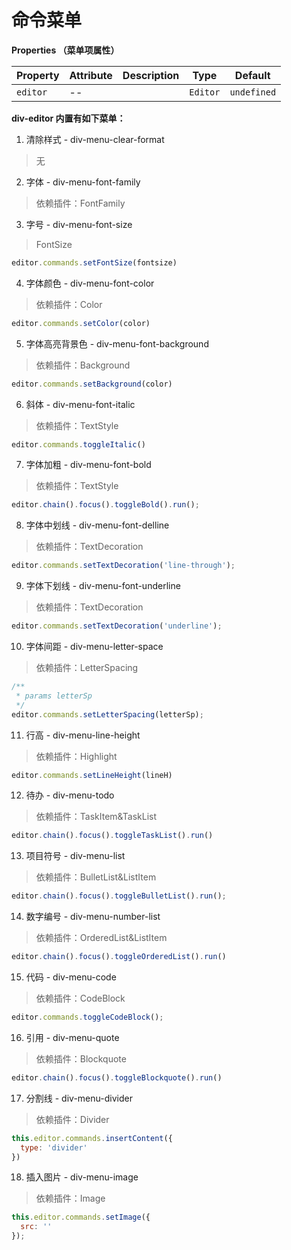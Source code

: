 # 命令菜单
**Properties （菜单项属性）** 

| Property | Attribute | Description | Type     | Default     |
| -------- | --------- | ----------- | -------- | ----------- |
| `editor` | --        |             | `Editor` | `undefined` |

**div-editor 内置有如下菜单：**
1. 清除样式 - div-menu-clear-format
> 无
2. 字体 - div-menu-font-family
> 依赖插件：FontFamily
3. 字号 - div-menu-font-size
> FontSize
```js
editor.commands.setFontSize(fontsize)
```
4. 字体颜色 - div-menu-font-color
> 依赖插件：Color
```js
editor.commands.setColor(color)
```
5. 字体高亮背景色 - div-menu-font-background
> 依赖插件：Background
```js
editor.commands.setBackground(color)
```
6. 斜体 - div-menu-font-italic
> 依赖插件：TextStyle
```js
editor.commands.toggleItalic()
```
7. 字体加粗 - div-menu-font-bold
> 依赖插件：TextStyle
```js
editor.chain().focus().toggleBold().run();
```
8. 字体中划线 - div-menu-font-delline
> 依赖插件：TextDecoration
```js
editor.commands.setTextDecoration('line-through');
```
9. 字体下划线 - div-menu-font-underline
> 依赖插件：TextDecoration
```js
editor.commands.setTextDecoration('underline');
```
10. 字体间距 - div-menu-letter-space
> 依赖插件：LetterSpacing
```js
/**
 * params letterSp 
 */
editor.commands.setLetterSpacing(letterSp);
```
11. 行高 - div-menu-line-height
> 依赖插件：Highlight
```js
editor.commands.setLineHeight(lineH)
```
12. 待办 - div-menu-todo
> 依赖插件：TaskItem&TaskList
```js
editor.chain().focus().toggleTaskList().run()
```
13. 项目符号 - div-menu-list
> 依赖插件：BulletList&ListItem
```js
editor.chain().focus().toggleBulletList().run();
```
14. 数字编号 - div-menu-number-list
> 依赖插件：OrderedList&ListItem
```js
editor.chain().focus().toggleOrderedList().run()
```
15. 代码 - div-menu-code
> 依赖插件：CodeBlock
```js
editor.commands.toggleCodeBlock();
```
16. 引用 - div-menu-quote
> 依赖插件：Blockquote
```js
editor.chain().focus().toggleBlockquote().run()
```
17. 分割线 - div-menu-divider
> 依赖插件：Divider
```js
this.editor.commands.insertContent({
  type: 'divider'
})
```
18. 插入图片 - div-menu-image
> 依赖插件：Image
```js
this.editor.commands.setImage({
  src: ''
});
```
